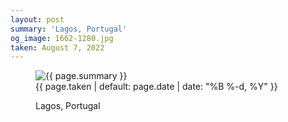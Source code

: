 ```yaml
---
layout: post
summary: 'Lagos, Portugal'
og_image: 1662-1280.jpg
taken: August 7, 2022
---
```


<figure class="post">
 <img alt="{{ page.summary }}" sizes="(min-width: 700px) 50vw, calc(100vw - 2rem)" src="{{ site.assets_url }}/1662-640.jpg" srcset="{{ site.assets_url }}/1662-320.jpg 320w, {{ site.assets_url }}/1662-640.jpg 640w, {{ site.assets_url }}/1662-960.jpg 960w, {{ site.assets_url }}/1662-1280.jpg 1280w"/>
 <figcaption>
  <time>
   {{ page.taken | default: page.date | date: "%B %-d, %Y" }}
  </time>
  <p>
   Lagos, Portugal
  </p>
 </figcaption>
</figure>
